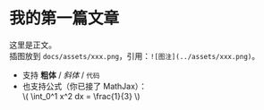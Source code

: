 # 我的第一篇文章

这里是正文。  
插图放到 `docs/assets/xxx.png`，引用：`![图注](../assets/xxx.png)`。

- 支持 **粗体** / _斜体_ / `代码`
- 也支持公式（你已接了 MathJax）：  
  \\( \int_0^1 x^2 dx = \frac{1}{3} \\)
